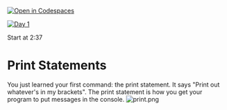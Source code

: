 [![Open in Codespaces](https://classroom.github.com/assets/launch-codespace-2972f46106e565e64193e422d61a12cf1da4916b45550586e14ef0a7c637dd04.svg)](https://classroom.github.com/open-in-codespaces?assignment_repo_id=15563133)

[![Day 1](https://img.youtube.com/vi/ASZVEe2WkI4/0.jpg)](https://www.youtube.com/watch?v=ASZVEe2WkI4?start=157 "Day 1")

Start at 2:37

# Print Statements
You just learned your first command: the print statement. It says "Print out whatever's in my brackets". The print statement is how you get your program to put messages in the console.
![print.png](print.png)

